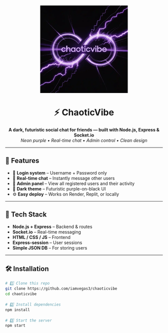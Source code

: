 <p align="center">
  <img src="public/EWbndKy4Tlesld1s5HLj9w.webp" width="280" alt="ChaoticVibe Logo">
</p>

<h1 align="center">⚡ ChaoticVibe</h1>

<p align="center">
  <b>A dark, futuristic social chat for friends — built with Node.js, Express & Socket.io</b><br>
  <i>Neon purple • Real-time chat • Admin control • Clean design</i>
</p>

---

## 🚀 Features
- 🔐 **Login system** – Username + Password only  
- 💬 **Real-time chat** – Instantly message other users  
- 🧠 **Admin panel** – View all registered users and their activity  
- 🌙 **Dark theme** – Futuristic purple-on-black UI  
- ⚙️ **Easy deploy** – Works on Render, Replit, or locally  

---

## 🧩 Tech Stack
- **Node.js + Express** – Backend & routes  
- **Socket.io** – Real-time messaging  
- **HTML / CSS / JS** – Frontend  
- **Express-session** – User sessions  
- **Simple JSON DB** – For storing users  

---

## 🛠️ Installation

```bash
# 1️⃣ Clone this repo
git clone https://github.com/iamvegas3/chaoticvibe
cd chaoticvibe

# 2️⃣ Install dependencies
npm install

# 3️⃣ Start the server
npm start
